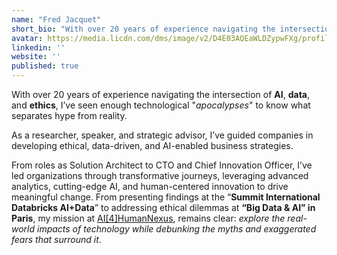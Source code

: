 ```yaml
---
name: "Fred Jacquet"
short_bio: "With over 20 years of experience navigating the intersection of **AI**, **data**, and **ethics**, I’ve seen enough technological '*apocalypses*' to know what separates hype from reality."
avatar: https://media.licdn.com/dms/image/v2/D4E03AQEaWLDZypwFXg/profile-displayphoto-shrink_800_800/profile-displayphoto-shrink_800_800/0/1725688411951?e=1746057600&v=beta&t=7p4M022-_WlrS1MPZW7TRvBq-fz_NW2K8GY87EZlYo0
linkedin: ''
website: ''
published: true
---
```


With over 20 years of experience navigating the intersection of **AI**, **data**, and **ethics**, I’ve seen enough technological "*apocalypses*" to know what separates hype from reality. 

As a researcher, speaker, and strategic advisor, I’ve guided companies in developing ethical, data-driven, and AI-enabled business strategies. 

From roles as Solution Architect to CTO and Chief Innovation Officer, I’ve led organizations through transformative journeys, leveraging advanced analytics, cutting-edge AI, and human-centered innovation to drive meaningful change.
From presenting findings at the “**Summit International Databricks AI+Data**” to addressing ethical dilemmas at **“Big Data & AI” in Paris**, my mission at [AI[4]HumanNexus](https://www.linkedin.com/in/jacquetfred/), remains clear: *explore the real-world impacts of technology while debunking the myths and exaggerated fears that surround it*.
